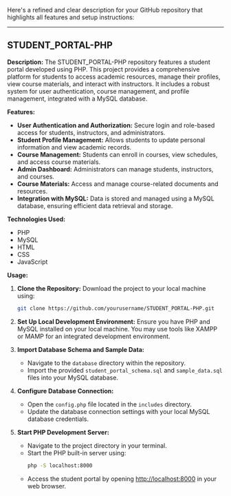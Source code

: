 Here's a refined and clear description for your GitHub repository that highlights all features and setup instructions:

---

## STUDENT_PORTAL-PHP

**Description:**
The STUDENT_PORTAL-PHP repository features a student portal developed using PHP. This project provides a comprehensive platform for students to access academic resources, manage their profiles, view course materials, and interact with instructors. It includes a robust system for user authentication, course management, and profile management, integrated with a MySQL database.

**Features:**

- **User Authentication and Authorization:** Secure login and role-based access for students, instructors, and administrators.
- **Student Profile Management:** Allows students to update personal information and view academic records.
- **Course Management:** Students can enroll in courses, view schedules, and access course materials.
- **Admin Dashboard:** Administrators can manage students, instructors, and courses.
- **Course Materials:** Access and manage course-related documents and resources.
- **Integration with MySQL:** Data is stored and managed using a MySQL database, ensuring efficient data retrieval and storage.

**Technologies Used:**

- PHP
- MySQL
- HTML
- CSS
- JavaScript

**Usage:**

1. **Clone the Repository:** Download the project to your local machine using:
   ```bash
   git clone https://github.com/yourusername/STUDENT_PORTAL-PHP.git
   ```

2. **Set Up Local Development Environment:** Ensure you have PHP and MySQL installed on your local machine. You may use tools like XAMPP or MAMP for an integrated development environment.

3. **Import Database Schema and Sample Data:**
   - Navigate to the `database` directory within the repository.
   - Import the provided `student_portal_schema.sql` and `sample_data.sql` files into your MySQL database.

4. **Configure Database Connection:**
   - Open the `config.php` file located in the `includes` directory.
   - Update the database connection settings with your local MySQL database credentials.

5. **Start PHP Development Server:**
   - Navigate to the project directory in your terminal.
   - Start the PHP built-in server using:
     ```bash
     php -S localhost:8000
     ```
   - Access the student portal by opening [http://localhost:8000](http://localhost:8000) in your web browser.

